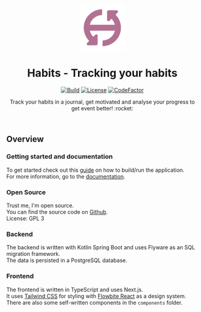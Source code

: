 <p align="center">
    <a href="https://github.com/bfhmea4/mea4_01_habits">
        <img height="120px" src="./assets/habits_logo_original.png" />
    </a>
    <h1 align="center">
        Habits - Tracking your habits
    </h1>
</p>

<p align="center">
  <a href="https://github.com/bfhmea4/mea4_01_habits/issues"><img
    src="https://img.shields.io/github/issues/bfhmea4/mea4_01_habits"
    alt="Build"
  /></a>
  <a href="https://github.com/bfhmea4/mea4_01_habits"><img
    src="https://img.shields.io/github/license/bfhmea4/mea4_01_habits"
    alt="License"
  /></a>
  <a href="https://www.codefactor.io/repository/github/bfhmea4/mea4_01_habits">
    <img src="https://www.codefactor.io/repository/github/bfhmea4/mea4_01_habits/badge" alt="CodeFactor" />
  </a>
</p>

<p align="center">
  Track your habits in a journal, get motivated and analyse your progress to get event better! :rocket:
</p>

<br>

## Overview
### Getting started and documentation

To get started check out this [guide](https://bfhmea4.github.io/mea4_01_habits/getting-started/) on how to build/run the application.  
For more information, go to the [documentation](https://bfhmea4.github.io/mea4_01_habits/).

### Open Source

Trust me, I'm open source.  
You can find the source code on [Github](https://github.com/bfhmea4/mea4_01_habits).  
License: GPL 3

### Backend

The backend is written with Kotlin Spring Boot and uses Flyware as an SQL migration framework.  
The data is persisted in a PostgreSQL database. 

### Frontend

The frontend is written in TypeScript and uses Next.js.  
It uses [Tailwind CSS](https://tailwindcss.com/) for styling with [Flowbite React](https://flowbite-react.com) as a design system.  
There are also some self-written components in the `components` folder.
